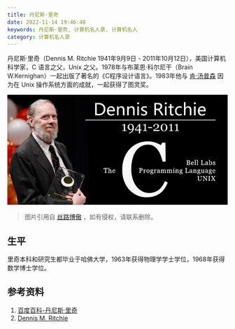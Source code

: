 ```yaml
---
title: 丹尼斯·里奇
date: 2022-11-14 19:46:48
keywords: 丹尼斯·里奇, 计算机名人录, 计算机名人
category: 计算机名人录
---
```


丹尼斯·里奇（Dennis M. Ritchie 1941年9月9日 - 2011年10月12日），美国计算机科学家，C 语言之父，Unix 之父。1978年与布莱恩·科尔尼干（Brain W.Kernighan）一起出版了著名的《C程序设计语言》。1983年他与 [肯·汤普森](http://www.edulinks.cn/2021/11/20/20211122-ken-thompson/) 因为在 Unix 操作系统方面的成就，一起获得了图灵奖。

![ritchie](20221114-dennis-ritchie/ritchie.jpeg)

> 图片引用自 [丝路博傲](http://blog.dvxj.com) ，如有侵权，请联系删除。

## 生平

里奇本科和研究生都毕业于哈佛大学，1963年获得物理学学士学位，1968年获得数学博士学位。

## 参考资料

1. [百度百科-丹尼斯·里奇](https://baike.baidu.com/link?url=sxsYHRIUiraeNV6bnXzmB7ChNberwDxZNivrn9Y8WYeuCmBEWKk7SczSy9o82EtSicooyW-yRQ6wZP3qN_iAmzNx2jQrPTNL1EfF1H-_WMPC4FoyzIyWC0HsM7wJ6pxKvbC_EZ2ycCvLYZa7yA-pmNUwkX1Fv9JZojxYuokfkg79ZWQ6r50ZlMDSfzbX-hR9jV-4_6fnrMM_nTR3iMmbI0bbNI2QeI2YKOCzTaoyBgC)
1. [Dennis M. Ritchie](https://www.britannica.com/biography/Dennis-M-Ritchie)
